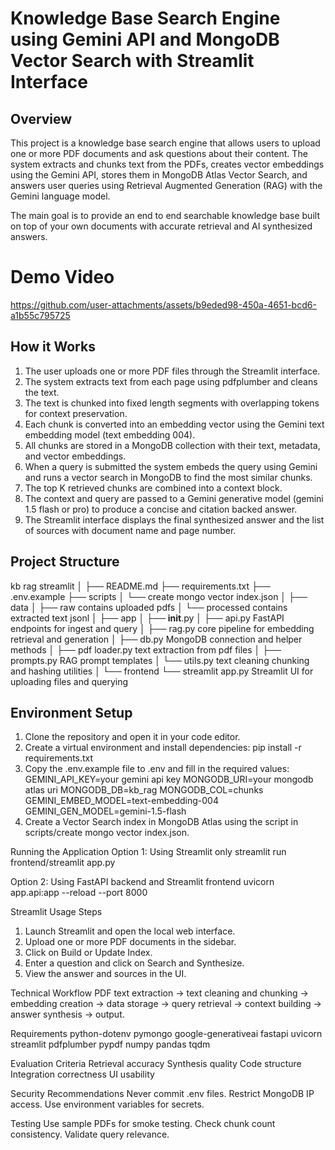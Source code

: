 # Knowledge Base Search Engine using Gemini API and MongoDB Vector Search with Streamlit Interface

## Overview
This project is a knowledge base search engine that allows users to upload one or more PDF documents and ask questions about their content. The system extracts and chunks text from the PDFs, creates vector embeddings using the Gemini API, stores them in MongoDB Atlas Vector Search, and answers user queries using Retrieval Augmented Generation (RAG) with the Gemini language model.

The main goal is to provide an end to end searchable knowledge base built on top of your own documents with accurate retrieval and AI synthesized answers.
##
# Demo Video

https://github.com/user-attachments/assets/b9eded98-450a-4651-bcd6-a1b55c795725

## How it Works
1. The user uploads one or more PDF files through the Streamlit interface.
2. The system extracts text from each page using pdfplumber and cleans the text.
3. The text is chunked into fixed length segments with overlapping tokens for context preservation.
4. Each chunk is converted into an embedding vector using the Gemini text embedding model (text embedding 004).
5. All chunks are stored in a MongoDB collection with their text, metadata, and vector embeddings.
6. When a query is submitted the system embeds the query using Gemini and runs a vector search in MongoDB to find the most similar chunks.
7. The top K retrieved chunks are combined into a context block.
8. The context and query are passed to a Gemini generative model (gemini 1.5 flash or pro) to produce a concise and citation backed answer.
9. The Streamlit interface displays the final synthesized answer and the list of sources with document name and page number.
## Project Structure
kb rag streamlit
│
├── README.md
├── requirements.txt
├── .env.example
├── scripts
│   └── create mongo vector index.json
│
├── data
│   ├── raw  contains uploaded pdfs
│   └── processed  contains extracted text jsonl
│
├── app
│   ├── __init__.py
│   ├── api.py  FastAPI endpoints for ingest and query
│   ├── rag.py  core pipeline for embedding retrieval and generation
│   ├── db.py  MongoDB connection and helper methods
│   ├── pdf loader.py  text extraction from pdf files
│   ├── prompts.py  RAG prompt templates
│   └── utils.py  text cleaning chunking and hashing utilities
│
└── frontend
    └── streamlit app.py  Streamlit UI for uploading files and querying

## Environment Setup
1. Clone the repository and open it in your code editor.
2. Create a virtual environment and install dependencies:
   pip install -r requirements.txt
3. Copy the .env.example file to .env and fill in the required values:
   GEMINI_API_KEY=your gemini api key
   MONGODB_URI=your mongodb atlas uri
   MONGODB_DB=kb_rag
   MONGODB_COL=chunks
   GEMINI_EMBED_MODEL=text-embedding-004
   GEMINI_GEN_MODEL=gemini-1.5-flash
4. Create a Vector Search index in MongoDB Atlas using the script in scripts/create mongo vector index.json.

Running the Application
Option 1: Using Streamlit only
   streamlit run frontend/streamlit app.py

Option 2: Using FastAPI backend and Streamlit frontend
   uvicorn app.api:app --reload --port 8000

Streamlit Usage Steps
1. Launch Streamlit and open the local web interface.
2. Upload one or more PDF documents in the sidebar.
3. Click on Build or Update Index.
4. Enter a question and click on Search and Synthesize.
5. View the answer and sources in the UI.

Technical Workflow
PDF text extraction -> text cleaning and chunking -> embedding creation -> data storage -> query retrieval -> context building -> answer synthesis -> output.

Requirements
python-dotenv
pymongo
google-generativeai
fastapi
uvicorn
streamlit
pdfplumber
pypdf
numpy
pandas
tqdm

Evaluation Criteria
Retrieval accuracy
Synthesis quality
Code structure
Integration correctness
UI usability

Security Recommendations
Never commit .env files.
Restrict MongoDB IP access.
Use environment variables for secrets.

Testing
Use sample PDFs for smoke testing.
Check chunk count consistency.
Validate query relevance.
